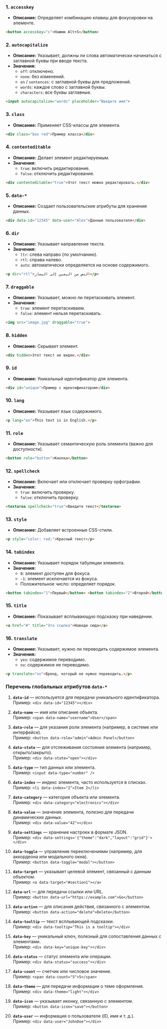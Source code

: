 ### 1. **`accesskey`**

- **Описание:** Определяет комбинацию клавиш для фокусировки на элементе.
```html
<button accesskey="s">Нажми Alt+S</button>
```
### 2. **`autocapitalize`**

- **Описание:** Указывает, должны ли слова автоматически начинаться с заглавной буквы при вводе текста.
- **Значения:**
    - `off`: отключено.
    - `none`: без изменений.
    - `on` / `sentences`: с заглавной буквы для предложений.
    - `words`: каждое слово с заглавной буквы.
    - `characters`: все буквы заглавные.
```html
<input autocapitalize="words" placeholder="Введите имя">
```
### 3. **`class`**

- **Описание:** Применяет CSS-классы для элемента.
```html
<div class="box red">Пример класса</div>
```
### 4. **`contenteditable`**

- **Описание:** Делает элемент редактируемым.
- **Значения:**
    - `true`: включить редактирование.
    - `false`: отключить редактирование.
```html
<div contenteditable="true">Этот текст можно редактировать.</div>
```
### 5. **`data-*`**

- **Описание:** Создает пользовательские атрибуты для хранения данных.
```html
<div data-id="12345" data-user="Alex">Данные пользователя</div>
```
### 6. **`dir`**

- **Описание:** Указывает направление текста.
- **Значения:**
    - `ltr`: слева направо (по умолчанию).
    - `rtl`: справа налево.
    - `auto`: автоматически определяется на основе содержимого.
```html
<p dir="rtl">النص من اليمين إلى اليسار</p>
```
### 7. **`draggable`**

- **Описание:** Указывает, можно ли перетаскивать элемент.
- **Значения:**
    - `true`: элемент перетаскиваем.
    - `false`: элемент нельзя перетаскивать.
```html
<img src="image.jpg" draggable="true">
```
### 8. **`hidden`**

- **Описание:** Скрывает элемент.
```html
<div hidden>Этот текст не виден.</div>
```
### 9. **`id`**

- **Описание:** Уникальный идентификатор для элемента.
```html
<div id="unique">Пример с идентификатором</div>
```
### 10. **`lang`**

- **Описание:** Указывает язык содержимого.
```html
<p lang="en">This text is in English.</p>
```
### 11. **`role`**

- **Описание:** Указывает семантическую роль элемента (важно для доступности).
```html
<button role="button">Кнопка</button>
```
### 12. **`spellcheck`**

- **Описание:** Включает или отключает проверку орфографии.
- **Значения:**
    - `true`: включить проверку.
    - `false`: отключить проверку.
```html
<textarea spellcheck="true">Введите текст</textarea>
```
### 13. **`style`**

- **Описание:** Добавляет встроенные CSS-стили.
```html
<p style="color: red;">Красный текст</p>
```
### 14. **`tabindex`**

- **Описание:** Указывает порядок табуляции элемента.
- **Значения:**
    - `0`: элемент доступен для фокуса.
    - `-1`: элемент исключается из фокуса.
    - Положительное число: определяет порядок.
```html
<button tabindex="1">Первый</button> <button tabindex="2">Второй</button>
```
### 15. **`title`**

- **Описание:** Показывает всплывающую подсказку при наведении.
```html
<a href="#" title="Это ссылка">Наведи сюда</a>
```
### 16. **`translate`**

- **Описание:** Указывает, нужно ли переводить содержимое элемента.
- **Значения:**
    - `yes`: содержимое переводимо.
    - `no`: содержимое не переводимо.
```html
<p translate="no">Бренд, который не нужно переводить.</p>
```


### Перечень глобальных атрибутов `data-*`

1. **`data-id`** — используется для передачи уникального идентификатора.  
    Пример: `<div data-id="12345"></div>`
    
2. **`data-name`** — имя или описание объекта.  
    Пример: `<span data-name="username">User</span>`
    
3. **`data-role`** — для указания роли элемента (например, в системе или интерфейсе).  
    Пример: `<button data-role="admin">Admin Panel</button>`
    
4. **`data-state`** — для отслеживания состояния элемента (например, открыто/закрыто).  
    Пример: `<div data-state="open"></div>`
    
5. **`data-type`** — тип данных или элемента.  
    Пример: `<input data-type="number" />`
    
6. **`data-index`** — индекс элемента, часто используется в списках.  
    Пример: `<li data-index="2">Item 2</li>`
    
7. **`data-category`** — категория объекта или элемента.  
    Пример: `<div data-category="electronics"></div>`
    
8. **`data-value`** — значение элемента, полезно для передачи динамических данных.  
    Пример: `<div data-value="42"></div>`
    
9. **`data-settings`** — хранение настроек в формате JSON.  
    Пример: `<div data-settings='{"theme":"dark","layout":"grid"}'></div>`
    
10. **`data-toggle`** — управление переключениями (например, для аккордеона или модального окна).  
    Пример: `<button data-toggle="modal"></button>`
    
11. **`data-target`** — указывает целевой элемент, связанный с данным объектом.  
    Пример: `<a data-target="#section1"></a>`
    
12. **`data-url`** — для передачи ссылки или URL.  
    Пример: `<button data-url="https://example.com">Go</button>`
    
13. **`data-action`** — для описания действия, связанного с элементом.  
    Пример: `<button data-action="delete">Delete</button>`
    
14. **`data-tooltip`** — текст всплывающей подсказки.  
    Пример: `<div data-tooltip="This is a tooltip"></div>`
    
15. **`data-key`** — уникальный ключ, полезный для сопоставления данных с элементами.  
    Пример: `<div data-key="unique-key"></div>`
    
16. **`data-status`** — статус элемента или операции.  
    Пример: `<div data-status="success"></div>`
    
17. **`data-count`** — счетчик или числовое значение.  
    Пример: `<span data-count="5">5</span>`
    
18. **`data-theme`** — для передачи информации о теме оформления.  
    Пример: `<div data-theme="light"></div>`
    
19. **`data-icon`** — указывает иконку, связанную с элементом.  
    Пример: `<button data-icon="save"></button>`
    
20. **`data-user`** — информация о пользователе (ID, имя и т. д.).  
    Пример: `<div data-user="JohnDoe"></div>`